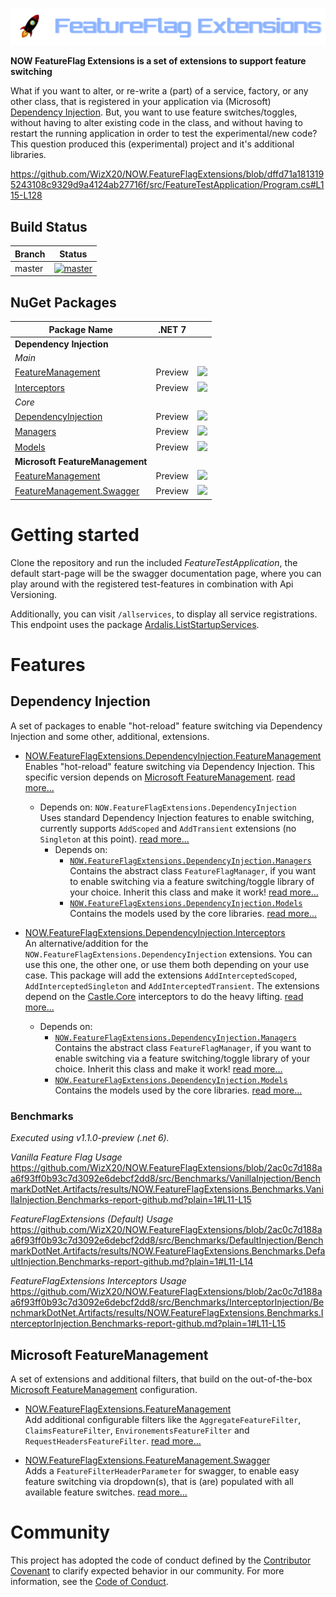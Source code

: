 
![FeatureFlag Extensions Banner](res/banner/banner.png)

**NOW FeatureFlag Extensions is a set of extensions to support feature switching**

What if you want to alter, or re-write a (part) of a service, factory, or any other class, that
is registered in your application via (Microsoft) [Dependency Injection](https://docs.microsoft.com/en-us/dotnet/core/extensions/dependency-injection). But, you want to use feature switches/toggles, without having to alter existing code in the class, and without having to restart the running application in order to test the experimental/new code? This question produced this (experimental) project and it's additional libraries.

https://github.com/WizX20/NOW.FeatureFlagExtensions/blob/dffd71a1813195243108c9329d9a4124ab27716f/src/FeatureTestApplication/Program.cs#L115-L128

Build Status
------------

Branch | Status
--- | :---:
master | [![master](https://github.com/WizX20/NOW.FeatureFlagExtensions/actions/workflows/ci.yml/badge.svg?branch=master&event=push)](https://github.com/WizX20/NOW.FeatureFlagExtensions/actions/workflows/ci.yml)

NuGet Packages
---------------------------

| Package Name | .NET 7 | |
| ------------ | :-----------: | ----------- | 
| **Dependency Injection** |
| *Main* |
| [FeatureManagement][NOW.FeatureFlagExtensions.DependencyInjection.FeatureManagement.nuget] | Preview | [<img src="https://flat.badgen.net/nuget/v/NOW.FeatureFlagExtensions.DependencyInjection.FeatureManagement" />][NOW.FeatureFlagExtensions.DependencyInjection.FeatureManagement.nuget] |
| [Interceptors][NOW.FeatureFlagExtensions.DependencyInjection.Interceptors.nuget] | Preview | [<img src="https://flat.badgen.net/nuget/v/NOW.FeatureFlagExtensions.DependencyInjection.Interceptors" />][NOW.FeatureFlagExtensions.DependencyInjection.Interceptors.nuget] |
| *Core* |
| [DependencyInjection][NOW.FeatureFlagExtensions.DependencyInjection.nuget] | Preview | [<img src="https://flat.badgen.net/nuget/v/NOW.FeatureFlagExtensions.DependencyInjection" />][NOW.FeatureFlagExtensions.DependencyInjection.nuget] |
| [Managers][NOW.FeatureFlagExtensions.DependencyInjection.Managers.nuget] | Preview | [<img src="https://flat.badgen.net/nuget/v/NOW.FeatureFlagExtensions.DependencyInjection.Managers" />][NOW.FeatureFlagExtensions.DependencyInjection.Managers.nuget] |
| [Models][NOW.FeatureFlagExtensions.DependencyInjection.Models.nuget] | Preview | [<img src="https://flat.badgen.net/nuget/v/NOW.FeatureFlagExtensions.DependencyInjection.Models" />][NOW.FeatureFlagExtensions.DependencyInjection.Models.nuget] |
| **Microsoft FeatureManagement** |
| [FeatureManagement][NOW.FeatureFlagExtensions.FeatureManagement.nuget] | Preview | [<img src="https://flat.badgen.net/nuget/v/NOW.FeatureFlagExtensions.FeatureManagement" />][NOW.FeatureFlagExtensions.FeatureManagement.nuget] |
| [FeatureManagement.Swagger][NOW.FeatureFlagExtensions.FeatureManagement.Swagger.nuget] | Preview | [<img src="https://flat.badgen.net/nuget/v/NOW.FeatureFlagExtensions.FeatureManagement.Swagger" />][NOW.FeatureFlagExtensions.FeatureManagement.Swagger.nuget] |


# Getting started

Clone the repository and run the included *FeatureTestApplication*, the default start-page will be the swagger documentation page, where you can play around with the registered test-features in combination with Api Versioning.

Additionally, you can visit `/allservices`, to display all service registrations. This endpoint
uses the package [Ardalis.ListStartupServices](https://github.com/ardalis/AspNetCoreStartupServices).


# Features

## Dependency Injection

A set of packages to enable "hot-reload" feature switching via Dependency Injection and some other, additional, extensions.

- [NOW.FeatureFlagExtensions.DependencyInjection.FeatureManagement](#todo)<br>
  Enables "hot-reload" feature switching via Dependency Injection. This specific version depends on [Microsoft FeatureManagement](https://github.com/microsoft/FeatureManagement-Dotnet). [read more...](#todo)
  - Depends on: `NOW.FeatureFlagExtensions.DependencyInjection`<br>
    Uses standard Dependency Injection features to enable switching, currently supports `AddScoped` and `AddTransient` extensions (no `Singleton` at this point). [read more...](#todo)
    - Depends on:
      - [`NOW.FeatureFlagExtensions.DependencyInjection.Managers`](#todo)<br>
        Contains the abstract class `FeatureFlagManager`, if you want to enable switching via a feature switching/toggle library of your choice. Inherit this class and make it work! [read more...](#todo)
      - [`NOW.FeatureFlagExtensions.DependencyInjection.Models`](#todo)<br>
        Contains the models used by the core libraries. [read more...](#todo)

- [NOW.FeatureFlagExtensions.DependencyInjection.Interceptors](#todo)<br>
  An alternative/addition for the `NOW.FeatureFlagExtensions.DependencyInjection` extensions. You can use this one, the other one, or use them both depending on your use case. This package will add the extensions `AddInterceptedScoped`, `AddInterceptedSingleton` and `AddInterceptedTransient`. The extensions depend on the [Castle.Core](https://github.com/castleproject/Core) interceptors to do the heavy lifting. [read more...](#todo)
    - Depends on:
      - [`NOW.FeatureFlagExtensions.DependencyInjection.Managers`](#todo)<br>
        Contains the abstract class `FeatureFlagManager`, if you want to enable switching via a feature switching/toggle library of your choice. Inherit this class and make it work! [read more...](#todo)
      - [`NOW.FeatureFlagExtensions.DependencyInjection.Models`](#todo)<br>
        Contains the models used by the core libraries. [read more...](#todo)

### Benchmarks

*Executed using v1.1.0-preview (.net 6).*

*Vanilla Feature Flag Usage*
https://github.com/WizX20/NOW.FeatureFlagExtensions/blob/2ac0c7d188aa6f93ff0b93c7d3092e6debcf2dd8/src/Benchmarks/VanillaInjection/BenchmarkDotNet.Artifacts/results/NOW.FeatureFlagExtensions.Benchmarks.VanillaInjection.Benchmarks-report-github.md?plain=1#L11-L15

*FeatureFlagExtensions (Default) Usage*
https://github.com/WizX20/NOW.FeatureFlagExtensions/blob/2ac0c7d188aa6f93ff0b93c7d3092e6debcf2dd8/src/Benchmarks/DefaultInjection/BenchmarkDotNet.Artifacts/results/NOW.FeatureFlagExtensions.Benchmarks.DefaultInjection.Benchmarks-report-github.md?plain=1#L11-L14

*FeatureFlagExtensions Interceptors Usage*
https://github.com/WizX20/NOW.FeatureFlagExtensions/blob/2ac0c7d188aa6f93ff0b93c7d3092e6debcf2dd8/src/Benchmarks/InterceptorInjection/BenchmarkDotNet.Artifacts/results/NOW.FeatureFlagExtensions.Benchmarks.InterceptorInjection.Benchmarks-report-github.md?plain=1#L11-L15


## Microsoft FeatureManagement

A set of extensions and additional filters, that build on the out-of-the-box [Microsoft FeatureManagement](https://github.com/microsoft/FeatureManagement-Dotnet) configuration.

  - [NOW.FeatureFlagExtensions.FeatureManagement](#todo)<br>
    Add additional configurable filters like the `AggregateFeatureFilter`, `ClaimsFeatureFilter`, `EnvironementsFeatureFilter` and `RequestHeadersFeatureFilter`. [read more...](#todo)

  - [NOW.FeatureFlagExtensions.FeatureManagement.Swagger](#todo)<br>
    Adds a `FeatureFilterHeaderParameter` for swagger, to enable easy feature switching via dropdown(s), that is (are) populated with all available feature switches. [read more...](#todo)


# Community

This project has adopted the code of conduct defined by the [Contributor Covenant](https://contributor-covenant.org/) to clarify expected behavior in our community. For more information, see the [Code of Conduct](docs/CODE_OF_CONDUCT.md).


[NOW.FeatureFlagExtensions.DependencyInjection.FeatureManagement.nuget]: https://www.nuget.org/packages/NOW.FeatureFlagExtensions.DependencyInjection.FeatureManagement
[NOW.FeatureFlagExtensions.DependencyInjection.Interceptors.nuget]: https://www.nuget.org/packages/NOW.FeatureFlagExtensions.DependencyInjection.Interceptors
[NOW.FeatureFlagExtensions.DependencyInjection.nuget]: https://www.nuget.org/packages/NOW.FeatureFlagExtensions.DependencyInjection
[NOW.FeatureFlagExtensions.DependencyInjection.Managers.nuget]: https://www.nuget.org/packages/NOW.FeatureFlagExtensions.DependencyInjection.Managers
[NOW.FeatureFlagExtensions.DependencyInjection.Models.nuget]: https://www.nuget.org/packages/NOW.FeatureFlagExtensions.DependencyInjection.Models

[NOW.FeatureFlagExtensions.FeatureManagement.nuget]: https://www.nuget.org/packages/NOW.FeatureFlagExtensions.FeatureManagement
[NOW.FeatureFlagExtensions.FeatureManagement.Swagger.nuget]: https://www.nuget.org/packages/NOW.FeatureFlagExtensions.FeatureManagement.Swagger
